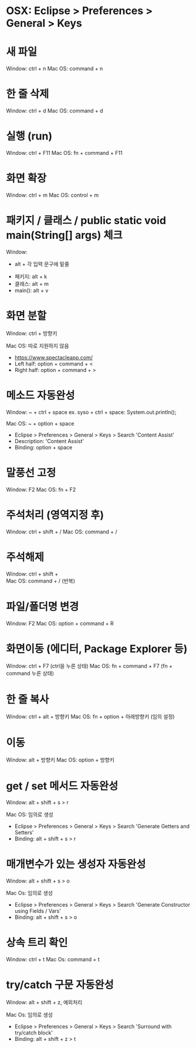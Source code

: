 # OSX: Eclipse > Preferences > General > Keys 

# 새 파일
Window: ctrl + n
Mac OS: command + n

# 한 줄 삭제
Window: ctrl + d
Mac OS: command + d

# 실행 (run)
Window: ctrl + F11
Mac OS: fn + command + F11

# 화면 확장
Window: ctrl + m
Mac OS: control + m

# 패키지 / 클래스 / public static void main(String[] args) 체크
Window:
* alt + 각 입력 문구에 밑줄
- 패키지: alt + k
- 클래스: alt + m
- main(): alt + v

# 화면 분할
Window: ctrl + 방향키 

Mac OS: 따로 지원하지 않음
- https://www.spectacleapp.com/
- Left half: option + command + < 
- Right half: option + command + >

# 메소드 자동완성
Window: ~ + ctrl + space 
ex. syso + ctrl + space: System.out.println(); 

Mac OS: ~ + option + space
- Eclipse > Preferences > General > Keys > Search 'Content Assist' 
- Description: 'Content Assist' 
- Binding: option + space

# 말풍선 고정
Window: F2
Mac OS: fn + F2

# 주석처리 (영역지정 후)
Window: ctrl + shift + /
Mac OS: command + /

# 주석해제
Window: ctrl + shift + \
Mac OS: command + / (반복)

# 파일/폴더명 변경
Window: F2
Mac OS: option + command + R

# 화면이동 (에디터, Package Explorer 등)
Window: ctrl + F7 (ctrl을 누른 상태)
Mac OS: fn + command + F7 (fn + command 누른 상태)

# 한 줄 복사
Window: ctrl + alt + 방향키 
Mac OS: fn + option + 아래방향키 (임의 설정)

# 이동
Window: alt + 방향키
Mac OS: option + 방향키

# get / set 메서드 자동완성 
Window: alt + shift + s > r

Mac OS:  임의로 생성
- Eclipse > Preferences > General > Keys > Search 'Generate Getters and Setters' 
- Binding: alt + shift + s > r

# 매개변수가 있는 생성자 자동완성
Window: alt + shift + s > o

Mac Os: 임의로 생성
- Eclipse > Preferences > General > Keys > Search 'Generate Constructor using Fields / Vars' 
- Binding: alt + shift + s > o

# 상속 트리 확인 
Window: ctrl + t
Mac Os: command + t

# try/catch 구문 자동완성 
Window: alt + shift + z, 예외처리

Mac Os: 임의로 생성
- Eclipse > Preferences > General > Keys > Search 'Surround with try/catch block' 
- Binding: alt + shift + z > t